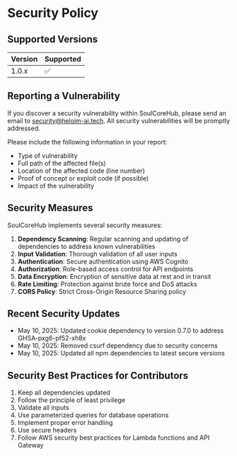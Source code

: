 # Security Policy

## Supported Versions

| Version | Supported          |
| ------- | ------------------ |
| 1.0.x   | :white_check_mark: |

## Reporting a Vulnerability

If you discover a security vulnerability within SoulCoreHub, please send an email to security@heloim-ai.tech. All security vulnerabilities will be promptly addressed.

Please include the following information in your report:

- Type of vulnerability
- Full path of the affected file(s)
- Location of the affected code (line number)
- Proof of concept or exploit code (if possible)
- Impact of the vulnerability

## Security Measures

SoulCoreHub implements several security measures:

1. **Dependency Scanning**: Regular scanning and updating of dependencies to address known vulnerabilities
2. **Input Validation**: Thorough validation of all user inputs
3. **Authentication**: Secure authentication using AWS Cognito
4. **Authorization**: Role-based access control for API endpoints
5. **Data Encryption**: Encryption of sensitive data at rest and in transit
6. **Rate Limiting**: Protection against brute force and DoS attacks
7. **CORS Policy**: Strict Cross-Origin Resource Sharing policy

## Recent Security Updates

- May 10, 2025: Updated cookie dependency to version 0.7.0 to address GHSA-pxg6-pf52-xh8x
- May 10, 2025: Removed csurf dependency due to security concerns
- May 10, 2025: Updated all npm dependencies to latest secure versions

## Security Best Practices for Contributors

1. Keep all dependencies updated
2. Follow the principle of least privilege
3. Validate all inputs
4. Use parameterized queries for database operations
5. Implement proper error handling
6. Use secure headers
7. Follow AWS security best practices for Lambda functions and API Gateway
